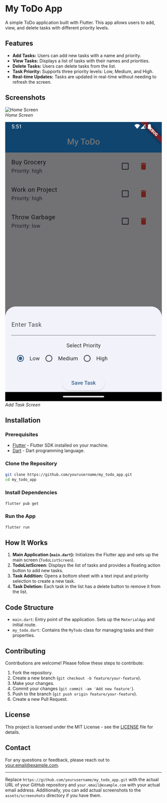 # My ToDo App

A simple ToDo application built with Flutter. This app allows users to add, view, and delete tasks with different priority levels.

## Features

- **Add Tasks:** Users can add new tasks with a name and priority.
- **View Tasks:** Displays a list of tasks with their names and priorities.
- **Delete Tasks:** Users can delete tasks from the list.
- **Task Priority:** Supports three priority levels: Low, Medium, and High.
- **Real-time Updates:** Tasks are updated in real-time without needing to refresh the screen.

## Screenshots

![Home Screen](assets/screenshots/home.png)  
*Home Screen*

![Add Task Screen](assets/screenshots/add_task.png)  
*Add Task Screen*

## Installation

### Prerequisites

- [Flutter](https://flutter.dev/docs/get-started/install) - Flutter SDK installed on your machine.
- [Dart](https://dart.dev/get-dart) - Dart programming language.

### Clone the Repository

```bash
git clone https://github.com/yourusername/my_todo_app.git
cd my_todo_app
```

### Install Dependencies

```bash
flutter pub get
```

### Run the App

```bash
flutter run
```

## How It Works

1. **Main Application (`main.dart`):** Initializes the Flutter app and sets up the main screen (`TodoListScreen`).
2. **TodoListScreen:** Displays the list of tasks and provides a floating action button to add new tasks.
3. **Task Addition:** Opens a bottom sheet with a text input and priority selection to create a new task.
4. **Task Deletion:** Each task in the list has a delete button to remove it from the list.

## Code Structure

- `main.dart`: Entry point of the application. Sets up the `MaterialApp` and initial route.
- `my_todo.dart`: Contains the `MyTodo` class for managing tasks and their properties.

## Contributing

Contributions are welcome! Please follow these steps to contribute:

1. Fork the repository.
2. Create a new branch (`git checkout -b feature/your-feature`).
3. Make your changes.
4. Commit your changes (`git commit -am 'Add new feature'`).
5. Push to the branch (`git push origin feature/your-feature`).
6. Create a new Pull Request.

## License

This project is licensed under the MIT License - see the [LICENSE](LICENSE) file for details.

## Contact

For any questions or feedback, please reach out to [your.email@example.com](mailto:your.email@example.com).

---

Replace `https://github.com/yourusername/my_todo_app.git` with the actual URL of your GitHub repository and `your.email@example.com` with your actual email address. Additionally, you can add actual screenshots to the `assets/screenshots` directory if you have them.

